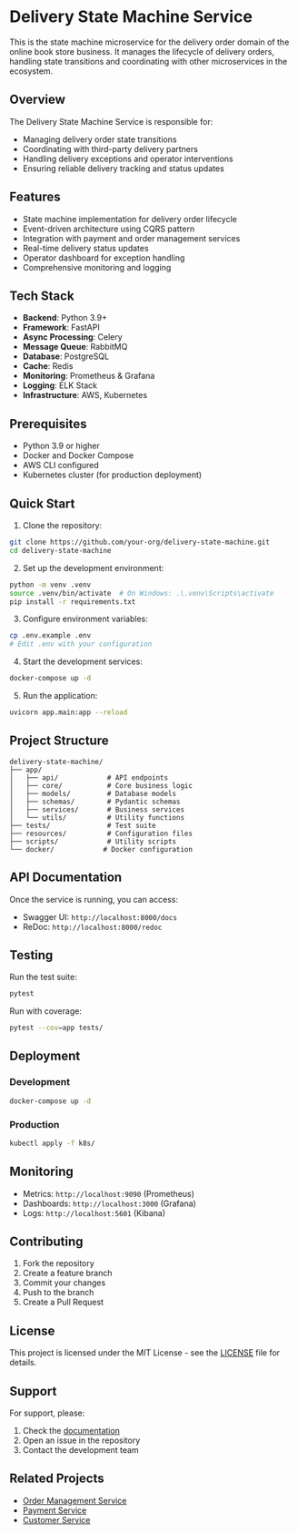 # Delivery State Machine Service

This is the state machine microservice for the delivery order domain of the online book store business. It manages the lifecycle of delivery orders, handling state transitions and coordinating with other microservices in the ecosystem.

## Overview

The Delivery State Machine Service is responsible for:
- Managing delivery order state transitions
- Coordinating with third-party delivery partners
- Handling delivery exceptions and operator interventions
- Ensuring reliable delivery tracking and status updates

## Features

- State machine implementation for delivery order lifecycle
- Event-driven architecture using CQRS pattern
- Integration with payment and order management services
- Real-time delivery status updates
- Operator dashboard for exception handling
- Comprehensive monitoring and logging

## Tech Stack

- **Backend**: Python 3.9+
- **Framework**: FastAPI
- **Async Processing**: Celery
- **Message Queue**: RabbitMQ
- **Database**: PostgreSQL
- **Cache**: Redis
- **Monitoring**: Prometheus & Grafana
- **Logging**: ELK Stack
- **Infrastructure**: AWS, Kubernetes

## Prerequisites

- Python 3.9 or higher
- Docker and Docker Compose
- AWS CLI configured
- Kubernetes cluster (for production deployment)

## Quick Start

1. Clone the repository:
```bash
git clone https://github.com/your-org/delivery-state-machine.git
cd delivery-state-machine
```

2. Set up the development environment:
```bash
python -m venv .venv
source .venv/bin/activate  # On Windows: .\.venv\Scripts\activate
pip install -r requirements.txt
```

3. Configure environment variables:
```bash
cp .env.example .env
# Edit .env with your configuration
```

4. Start the development services:
```bash
docker-compose up -d
```

5. Run the application:
```bash
uvicorn app.main:app --reload
```

## Project Structure

```
delivery-state-machine/
├── app/
│   ├── api/            # API endpoints
│   ├── core/           # Core business logic
│   ├── models/         # Database models
│   ├── schemas/        # Pydantic schemas
│   ├── services/       # Business services
│   └── utils/          # Utility functions
├── tests/              # Test suite
├── resources/          # Configuration files
├── scripts/            # Utility scripts
└── docker/            # Docker configuration
```

## API Documentation

Once the service is running, you can access:
- Swagger UI: `http://localhost:8000/docs`
- ReDoc: `http://localhost:8000/redoc`

## Testing

Run the test suite:
```bash
pytest
```

Run with coverage:
```bash
pytest --cov=app tests/
```

## Deployment

### Development
```bash
docker-compose up -d
```

### Production
```bash
kubectl apply -f k8s/
```

## Monitoring

- Metrics: `http://localhost:9090` (Prometheus)
- Dashboards: `http://localhost:3000` (Grafana)
- Logs: `http://localhost:5601` (Kibana)

## Contributing

1. Fork the repository
2. Create a feature branch
3. Commit your changes
4. Push to the branch
5. Create a Pull Request

## License

This project is licensed under the MIT License - see the [LICENSE](LICENSE) file for details.

## Support

For support, please:
1. Check the [documentation](docs/)
2. Open an issue in the repository
3. Contact the development team

## Related Projects

- [Order Management Service](https://github.com/your-org/order-management)
- [Payment Service](https://github.com/your-org/payment-service)
- [Customer Service](https://github.com/your-org/customer-service)

